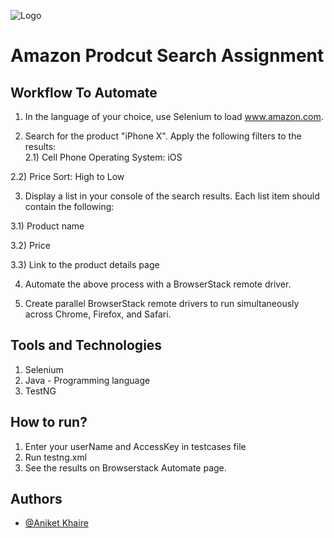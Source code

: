 
![Logo](https://www.browserstack.com/images/layout/browserstack-logo-600x315.png)


# Amazon Prodcut Search Assignment
## Workflow To Automate
1) In the language of your choice, use Selenium to load www.amazon.com. 

2) Search for the product "iPhone X". Apply the following filters to the results:  
  2.1) Cell Phone Operating System: iOS

2.2) Price Sort: High to Low

3) Display a list in your console of the search results. Each list item should contain the following:

  3.1) Product name

  3.2) Price

  3.3) Link to the product details page

4) Automate the above process with a BrowserStack remote driver.

5) Create parallel BrowserStack remote drivers to run simultaneously across Chrome, Firefox, and Safari.
## Tools and Technologies
1) Selenium
2) Java - Programming language
3) TestNG
## How to run?
1) Enter your userName and AccessKey in testcases file
2) Run testng.xml 
3) See the results on Browserstack Automate page.
## Authors

- [@Aniket Khaire](https://github.com/Anic10)

